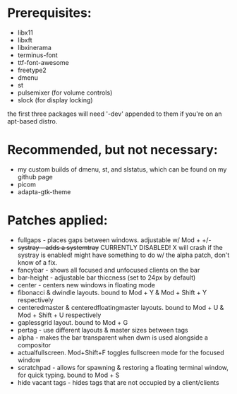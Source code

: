 # Prerequisites:
* libx11
* libxft
* libxinerama
* terminus-font
* ttf-font-awesome
* freetype2
* dmenu
* st
* pulsemixer (for volume controls)
* slock (for display locking)

the first three packages will need '-dev' appended to them if you're on an apt-based distro.

# Recommended, but not necessary:
* my custom builds of dmenu, st, and slstatus, which can be found on my github page
* picom
* adapta-gtk-theme

# Patches applied:
* fullgaps - places gaps between windows. adjustable w/ Mod + +/-
* ~~systray - adds a systemtray~~ CURRENTLY DISABLED! X will crash if the systray is enabled! might have something to do w/ the alpha patch, don't know of a fix.
* fancybar - shows all focused and unfocused clients on the bar
* bar-height - adjustable bar thiccness (set to 24px by default) 
* center - centers new windows in floating mode
* fibonacci & dwindle layouts. bound to Mod + Y & Mod + Shift + Y respectively
* centeredmaster & centeredfloatingmaster layouts. bound to Mod + U & Mod + Shift + U respectively 
* gaplessgrid layout. bound to  Mod + G
* pertag - use different layouts & master sizes between tags
* alpha - makes the bar transparent when dwm is used alongside a compositor
* actualfullscreen. Mod+Shift+F toggles fullscreen mode for the focused window
* scratchpad - allows for spawning & restoring a floating terminal window, for quick typing. bound to Mod + S
* hide vacant tags - hides tags that are not occupied by a client/clients
